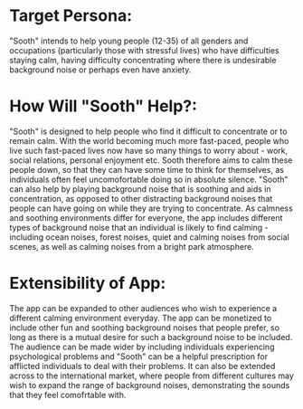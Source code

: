 # Target Persona:
"Sooth" intends to help young people (12-35) of all genders and occupations (particularly those with stressful lives) who have difficulties staying calm, having difficulty concentrating where there is undesirable background noise or perhaps even have anxiety. 

# How Will "Sooth" Help?:
"Sooth" is designed to help people who find it difficult to concentrate or to remain calm. With the world becoming much more fast-paced, people who live such fast-paced lives now have so many things to worry about - work, social relations, personal enjoyment etc. Sooth therefore aims to calm these people down, so that they can have some time to think for themselves, as individuals often feel uncomofortable doing so in absolute silence. "Sooth" can also help by playing background noise that is soothing and aids in concentration, as opposed to other distracting background noises that people can have going on while they are trying to concentrate. As calmness and soothing environments differ for everyone, the app includes different types of background noise that an individual is likely to find calming - including ocean noises, forest noises, quiet and calming noises from social scenes, as well as calming noises from a bright park atmosphere.

# Extensibility of App:
The app can be expanded to other audiences who wish to experience a different calming environment everyday. The app can be monetized to include other fun and soothing background noises that people prefer, so long as there is a mutual desire for such a background noise to be included. The audience can be made wider by including individuals experiencing psychological problems and "Sooth" can be a helpful prescription for afflicted individuals to deal with their problems. It can also be extended across to the international market, where people from different cultures may wish to expand the range of background noises, demonstrating the sounds that they feel comofrtable with.